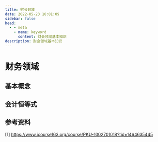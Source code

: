 ```yaml
---
title: 财会领域
date: 2022-05-23 10:01:09
sidebar: false
head:
  - - meta
    - name: keyword
      content: 财会领域基本知识
description: 财会领域基本知识
---
```


# 财务领域

## 基本概念 



## 会计恒等式

## 参考资料

[1] https://www.icourse163.org/course/PKU-1002701018?tid=1464635445



